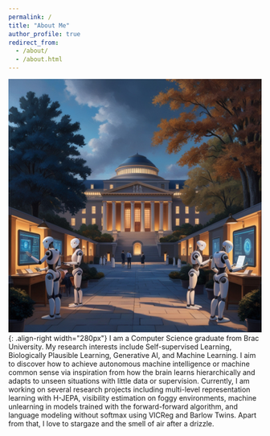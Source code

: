 ```yaml
---
permalink: /
title: "About Me"
author_profile: true
redirect_from: 
  - /about/
  - /about.html
---
```

![illustration](/images/homepage_img.jpg){: .align-right width="280px"}
I am a Computer Science graduate from Brac University. My research interests include Self-supervised Learning, Biologically Plausible Learning, Generative AI, and Machine Learning. I aim to discover how to achieve autonomous machine intelligence or machine common sense via inspiration from how the brain learns hierarchically and adapts to unseen situations with little data or supervision. Currently, I am working on several research projects including multi-level representation learning with H-JEPA, visibility estimation on foggy environments, machine unlearning in models trained with the forward-forward algorithm, and language modeling without softmax using VICReg and Barlow Twins. Apart from that, I love to stargaze and the smell of air after a drizzle. 

